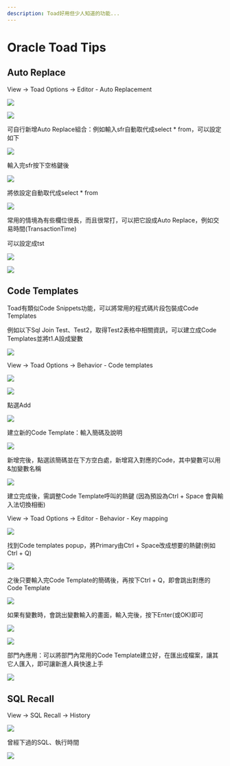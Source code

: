```yaml
---
description: Toad好用但少人知道的功能...
---
```


# Oracle Toad Tips

## Auto Replace

View → Toad Options → Editor - Auto Replacement

![](.gitbook/assets/image%20%289%29.png)

![](.gitbook/assets/image%20%28114%29.png)

可自行新增Auto Replace組合：例如輸入sfr自動取代成select \* from，可以設定如下

![](.gitbook/assets/image%20%28201%29.png)

輸入完sfr按下空格鍵後

![](.gitbook/assets/image%20%28333%29.png)

將依設定自動取代成select \* from

![](.gitbook/assets/image%20%28341%29.png)

常用的情境為有些欄位很長，而且很常打，可以把它設成Auto Replace，例如交易時間\(TransactionTime\)

可以設定成tst

![](.gitbook/assets/image%20%28408%29.png)

![](.gitbook/assets/image%20%28191%29.png)

## Code Templates

Toad有類似Code Snippets功能，可以將常用的程式碼片段包裝成Code Templates

例如以下Sql Join Test、Test2，取得Test2表格中相關資訊，可以建立成Code Templates並將t1.A設成變數

![](.gitbook/assets/image%20%28212%29.png)

View → Toad Options → Behavior - Code templates

![](.gitbook/assets/image%20%28339%29.png)

![](.gitbook/assets/image%20%28284%29.png)

點選Add

![](.gitbook/assets/image%20%28137%29.png)

建立新的Code Template：輸入簡碼及說明

![](.gitbook/assets/image%20%28125%29.png)

新增完後，點選該簡碼並在下方空白處，新增寫入對應的Code，其中變數可以用&加變數名稱

![](.gitbook/assets/image%20%28311%29.png)

建立完成後，需調整Code Template呼叫的熱鍵 \(因為預設為Ctrl + Space 會與輸入法切換相衝\)

View → Toad Options → Editor - Behavior - Key mapping

![](.gitbook/assets/image%20%28347%29.png)

找到Code templates popup，將Primary由Ctrl + Space改成想要的熱鍵\(例如Ctrl + Q\)

![](.gitbook/assets/image%20%28195%29.png)

之後只要輸入完Code Template的簡碼後，再按下Ctrl + Q，即會跳出對應的Code Template

![](.gitbook/assets/image%20%2892%29.png)

如果有變數時，會跳出變數輸入的畫面，輸入完後，按下Enter\(或OK\)即可

![](.gitbook/assets/image%20%28147%29.png)

![](.gitbook/assets/image%20%28323%29.png)

部門內應用：可以將部門內常用的Code Template建立好，在匯出成檔案，讓其它人匯入，即可讓新進人員快速上手

![](.gitbook/assets/image%20%2842%29.png)

## SQL Recall

View → SQL Recall → History

![](.gitbook/assets/image%20%28175%29.png)

曾經下過的SQL、執行時間

![](.gitbook/assets/image%20%28172%29.png)



